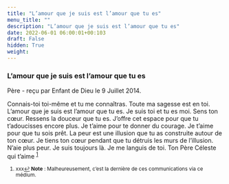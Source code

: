 ```yaml
---
title: "L’amour que je suis est l’amour que tu es"
menu_title: ""
description: "L’amour que je suis est l’amour que tu es"
date: 2022-06-01 06:00:01+00:103
draft: False
hidden: True
weight:
---
```

### L’amour que je suis est l’amour que tu es

Père - reçu par Enfant de Dieu le 9 Juillet 2014.

Connais-toi toi-même et tu me connaîtras. Toute ma sagesse est en toi. L’amour que je suis est l’amour que tu es. Je suis toi et tu es moi. Sens ton cœur. Ressens la douceur que tu es. J’offre cet espace pour que tu t’adoucisses encore plus. Je t’aime pour te donner du courage. Je t’aime pour que tu sois prêt. La peur est une illusion que tu as construite autour de ton cœur. Je tiens ton cœur pendant que tu détruis les murs de l’illusion. N’aie plus peur. Je suis toujours là. Je me languis de toi.
Ton Père Céleste qui t’aime
<sup id="a1">[1](#f1)</sup>
<small>
1. <large id="f1"> xxx[↩](#a1)
**Note** : Malheureusement, c’est la dernière de ces communications via ce médium.

